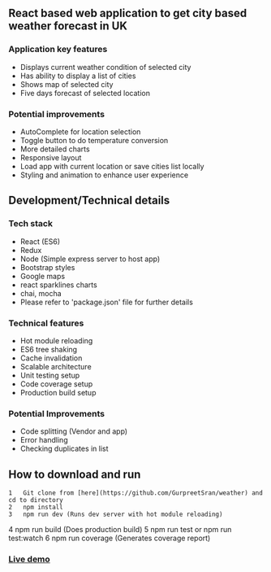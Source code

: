 ## React based web application to get city based weather forecast in UK


### Application key features
- Displays current weather condition of selected city
- Has ability to display a list of cities
- Shows map of selected city
- Five days forecast of selected location

### Potential improvements
- AutoComplete for location selection
- Toggle button to do temperature conversion
- More detailed charts
- Responsive layout
- Load app with current location or save cities list locally
- Styling and animation to enhance user experience


## Development/Technical details

### Tech stack
- React (ES6)
- Redux
- Node (Simple express server to host app)
- Bootstrap styles
- Google maps
- react sparklines charts
- chai, mocha
- Please refer to 'package.json' file for further details

### Technical features
- Hot module reloading
- ES6 tree shaking
- Cache invalidation
- Scalable architecture
- Unit testing setup
- Code coverage setup
- Production build setup


### Potential Improvements
- Code splitting (Vendor and app)
- Error handling
- Checking duplicates in list


## How to download and run

	1	Git clone from [here](https://github.com/GurpreetSran/weather) and cd to directory
	2	npm install  
	3	npm run dev (Runs dev server with hot module reloading)   	
  4	npm run build (Does production build)
  5 npm run test or npm run test:watch
  6	npm run coverage (Generates coverage report)

### [Live demo](https://glacial-river-17962.herokuapp.com/)
